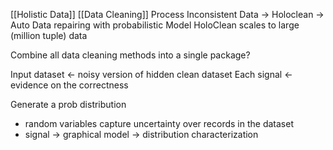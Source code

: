 [[Holistic Data]] [[Data Cleaning]] Process
Inconsistent Data -> Holoclean -> Auto Data repairing with probabilistic Model
HoloClean scales to large (million tuple) data

Combine all data cleaning methods into a single package?

Input dataset <- noisy version of hidden clean dataset
Each signal <- evidence on the correctness

Generate a prob distribution
- random variables capture uncertainty over records in the dataset
- signal -> graphical model -> distribution characterization
